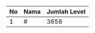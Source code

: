 | No | Nama            | Jumlah Level |
|----|-----------------|--------------|
| 1  | #    |    3658        |
